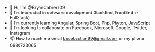 - 👋 Hi, I’m @BryanCabrera09
- 👀 I’m interested in software development (BackEnd, FrontEnd or FullStack) 
- 🌱 I’m currently learning Angular, Spring Boot, Php, Phyton, JavaScript
- 💞️ I’m looking to collaborate on Facebook, Microsoft, Google, Twitter, Instagram
- 📫 How to reach me email bcsebastian99@gmail.com or my phone 0980723065

<!---
BryanCabrera09/BryanCabrera09 is a ✨ special ✨ repository because its `README.md` (this file) appears on your GitHub profile.
You can click the Preview link to take a look at your changes.
--->
